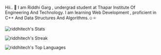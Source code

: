 Hii.. 👋 I am Riddhi Garg , undergrad student at Thapar Institute Of Engineering And Technology. 
I am learning Web Development , proficient in C++ And Data Structures And Algorithms.☺️⭐

![riddhitech's Stats](https://github-readme-stats.vercel.app/api?username=riddhitech&theme=vue-dark&show_icons=true&hide_border=true&count_private=true)

![riddhitech's Streak](https://github-readme-streak-stats.herokuapp.com/?user=riddhitech&theme=vue-dark&hide_border=true) 

![riddhitech's Top Languages](https://github-readme-stats.vercel.app/api/top-langs/?username=riddhitech&theme=vue-dark&show_icons=true&hide_border=true&layout=compact)



